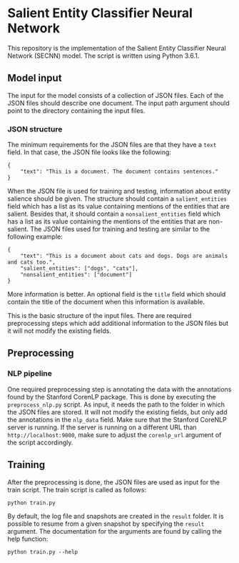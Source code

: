 # Salient Entity Classifier Neural Network

This repository is the implementation of the Salient Entity Classifier Neural Network (SECNN) model. The script is written using Python 3.6.1.

## Model input

The input for the model consists of a collection of JSON files. Each of the JSON files should describe one document. The input path argument should point to the directory containing the input files.

### JSON structure

The minimum requirements for the JSON files are that they have a `text` field. In that case, the JSON file looks like the following:

```
{
    "text": "This is a document. The document contains sentences."
}
```

When the JSON file is used for training and testing, information about entity salience should be given. The structure should contain a `salient_entities` field which has a list as its value containing mentions of the entities that are salient. Besides that, it should contain a `nonsalient_entities` field which has a list as its value containing the mentions of the entities that are non-salient. The JSON files used for training and testing are similar to the following example:

```
{
    "text": "This is a document about cats and dogs. Dogs are animals and cats too.",
    "salient_entities": ["dogs", "cats"],
    "nonsalient_entities": ["document"]
}
```

More information is better. An optional field is the `title` field which should contain the title of the document when this information is available.

This is the basic structure of the input files. There are required preprocessing steps which add additional information to the JSON files but it will not modify the existing fields.

## Preprocessing

### NLP pipeline

One required preprocessing step is annotating the data with the annotations found by the Stanford CorenLP package. This is done by executing the `preprocess_nlp.py` script. As input, it needs the path to the folder in which the JSON files are stored. It will not modify the existing fields, but only add the annotations in the `nlp_data` field. Make sure that the Stanford CoreNLP server is running. If the server is running on a different URL than `http://localhost:9000`, make sure to adjust the `corenlp_url` argument of the script accordingly.

## Training

After the preprocessing is done, the JSON files are used as input for the train script. The train script is called as follows:

```
python train.py
```

By default, the log file and snapshots are created in the `result` folder. It is possible to resume from a given snapshot by specifying the `result` argument. The documentation for the arguments are found by calling the help function:

```
python train.py --help
```